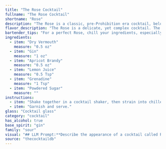 ```yaml
---
title: "The Rose Cocktail"
fullname: "The Rose Cocktail"
shortname: "Rose"
description: "The Rose is a classic, pre-Prohibition era cocktail, belonging to the Sour family. Its origins likely trace back to the late 19th or early 20th century, a time when sweet, fruity cocktails were popular.  "
flavor_description: "The Rose is a delicate, yet complex cocktail. The dry vermouth and gin provide a crisp, botanical base, while the apricot brandy adds a touch of sweetness and fruitiness. The lemon juice balances the sweetness with a bright acidity, while the grenadine and powdered sugar contribute a subtle floral and sugary sweetness. The combination results in a well-rounded, refreshing cocktail with a hint of floral complexity. "
bartender_tips: "For a perfect Rose, chill your ingredients, especially the vermouth and gin. Use a good quality dry vermouth for a complex flavor. Don't over-shake the cocktail, a gentle shake will preserve the delicate balance of flavors.  A touch of powdered sugar on the rim adds sweetness and a visually appealing touch. "
ingredients:
  - item: "Dry Vermouth"
    measure: "0.5 oz"
  - item: "Gin"
    measure: "1 oz"
  - item: "Apricot Brandy"
    measure: "0.5 oz"
  - item: "Lemon Juice"
    measure: "0.5 Tsp"
  - item: "Grenadine"
    measure: "1 Tsp"
  - item: "Powdered Sugar"
    measure: ""
instructions:
  - item: "Shake together in a cocktail shaker, then strain into chilled glass."
  - item: "Garnish and serve."
glass: "Cocktail glass"
category: "cocktail"
has_alcohol: true
base_spirit: "gin"
family: "sour"
visual: "## LLM Prompt:**Describe the appearance of a cocktail called Rose made with the following ingredients:*** Dry Vermouth* Gin* Apricot Brandy* Lemon Juice* Grenadine* Powdered Sugar**Consider these aspects:*** **Color:** What is the overall color of the drink? Is it vibrant or muted? Does it have any depth or layering?* **Clarity:** Is the cocktail clear, cloudy, or somewhere in between?* **Texture:** Does the drink appear smooth or viscous? Are there any visible layers or elements?* **Garnish:** Is there a garnish? If so, what is it, and how does it enhance the visual appeal?**Write your description as if you were a seasoned mixologist, using vivid language and imagery to convey the drink's visual appeal.** "
source: "thecocktaildb"
---
```


